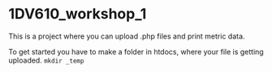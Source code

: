 # 1DV610_workshop_1
This is a project where you can upload .php files and print metric data.

To get started you have to make a folder in htdocs, where your file is getting uploaded.
`mkdir _temp`
